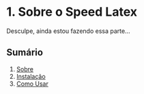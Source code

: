 # 1. Sobre o Speed Latex

Desculpe, ainda estou fazendo essa parte...

## Sumário

1. [Sobre](01-About.md)
2. [Instalação](02-Installation.md)
3. [Como Usar](03-Usage.md)
